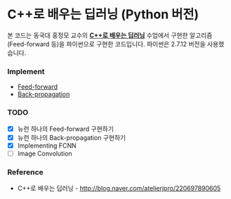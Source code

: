 # C++로 배우는 딥러닝 (Python 버전) 

본 코드는 동국대 홍정모 교수의 **[C++로 배우는 딥러닝](http://blog.naver.com/atelierjpro/220697890605)** 수업에서 구현한 알고리즘(Feed-forward 등)을 파이썬으로 구현한 코드입니다. 파이썬은 2.7.12 버전을 사용했습니다.

### Implement
- [Feed-forward](https://github.com/babjo/py-deep-learning/blob/master/feed-forword.py)
- [Back-propagation](https://github.com/babjo/py-deep-learning/blob/master/back-propagation.py)

### TODO
- [x] 뉴런 하나의 Feed-forward 구현하기 
- [x] 뉴런 하나의 Back-propagation 구현하기
- [x] Implementing FCNN
- [ ] Image Convolution

### Reference
- C++로 배우는 딥러닝 - http://blog.naver.com/atelierjpro/220697890605